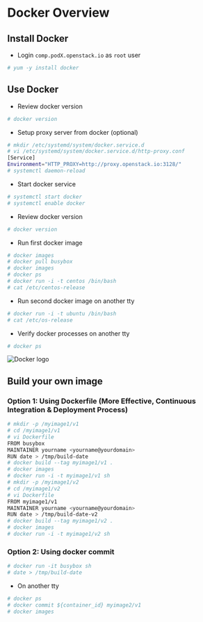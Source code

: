 # Docker Overview
## Install Docker
* Login `comp.podX.openstack.io` as `root` user
```bash
# yum -y install docker
```

## Use Docker
* Review docker version
```bash
# docker version
```
* Setup proxy server from docker (optional)
```bash
# mkdir /etc/systemd/system/docker.service.d
# vi /etc/systemd/system/docker.service.d/http-proxy.conf
[Service]
Environment="HTTP_PROXY=http://proxy.openstack.io:3128/"
# systemctl daemon-reload
```
* Start docker service
```bash
# systemctl start docker
# systemctl enable docker
```
* Review docker version
```bash
# docker version
```
* Run first docker image
```bash
# docker images
# docker pull busybox
# docker images
# docker ps
# docker run -i -t centos /bin/bash
# cat /etc/centos-release
```
* Run second docker image on another tty
```bash
# docker run -i -t ubuntu /bin/bash
# cat /etc/os-release
```
* Verify docker processes on another tty
```bash
# docker ps
```

![Docker logo](https://docs.mldb.ai/doc/builtin/img/logo_docker.png)

## Build your own image
### Option 1: Using Dockerfile (More Effective, Continuous Integration & Deployment Process)
```bash
# mkdir -p /myimage1/v1
# cd /myimage1/v1
# vi Dockerfile
FROM busybox
MAINTAINER yourname <yourname@yourdomain>
RUN date > /tmp/build-date
# docker build --tag myimage1/v1 .
# docker images
# docker run -i -t myimage1/v1 sh
# mkdir -p /myimage1/v2
# cd /myimage1/v2
# vi Dockerfile
FROM myimage1/v1
MAINTAINER yourname <yourname@yourdomain>
RUN date > /tmp/build-date-v2
# docker build --tag myimage1/v2 .
# docker images
# docker run -i -t myimage1/v2 sh
```
### Option 2: Using docker commit
```bash
# docker run -it busybox sh
# date > /tmp/build-date
```
* On another tty
```bash
# docker ps
# docker commit ${container_id} myimage2/v1
# docker images
```
